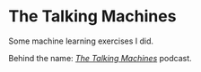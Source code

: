 # The Talking Machines
Some machine learning exercises I did.        

Behind the name: [*The Talking Machines*](http://www.thetalkingmachines.com/) podcast.

